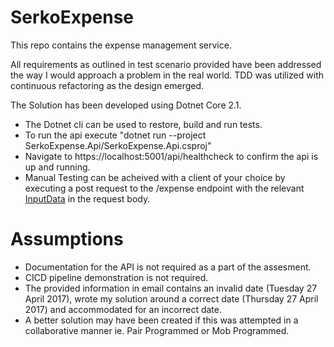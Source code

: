 # SerkoExpense
This repo contains the expense management service.

All requirements as outlined in test scenario provided have been addressed the way I would approach a problem in the real world. 
TDD was utilized with continuous refactoring as the design emerged. 

The Solution has been developed using Dotnet Core 2.1.

* The Dotnet cli can be used to restore, build and run tests.
* To run the api  execute "dotnet run --project SerkoExpense.Api/SerkoExpense.Api.csproj" 
* Navigate to https://localhost:5001/api/healthcheck to confirm the api is up and running.
* Manual Testing can be acheived with a client of your choice by executing a post request to the /expense endpoint with the relevant  [InputData](InputData.json)  in the request body. 
 


# Assumptions
* Documentation for the API is not required as a part of the assesment. 
* CICD pipeline demonstration is not required.
* The provided information in email contains an invalid date (Tuesday 27 April 2017), wrote my solution around a correct date (Thursday 27 April 2017) and accommodated 
for an incorrect date. 
* A better solution may have been created if this was attempted in a collaborative manner ie. Pair Programmed or Mob Programmed.
